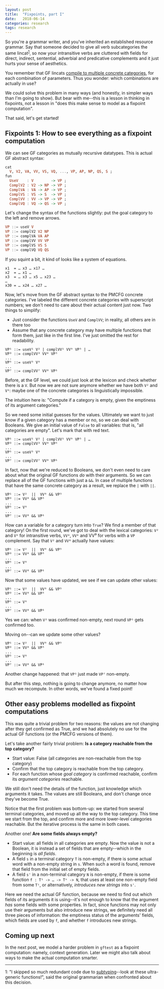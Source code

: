 ```yaml
---
layout: post
title:  "Fixpoints, part I"
date:   2018-06-14
categories: research
tags: research
---
```


So you're a grammar writer, and you've inherited an established
resource grammar. Say that someone decided to give all verb
subcategories the same lincat<sup>[1](#footnote)</sup>, so now your
intransitive verbs are cluttered with fields for direct, indirect,
sentential, adverbial and predicative complements and it just hurts
your sense of aesthetics.

You remember that GF lincats [compile to multiple concrete categories](https://inariksit.github.io/gf/2018/06/13/pmcfg.html),
for each combination of parameters. Thus you wonder: which combinations are
actually in use?

We could solve this problem in many ways (and honestly, in simpler
ways than I'm going to show). But bear with me--this is a lesson in thinking in
fixpoints, not a lesson in "does this make sense to model as a
fixpoint computation".

That said, let's get started!

## Fixpoints 1: How to see everything as a fixpoint computation

We can see GF categories as mutually recursive datatypes. This is
actual GF abstract syntax:

```haskell
cat
  V, V2, VA, VV, VS, VQ, ..., VP, AP, NP, QS, S ;
fun
  UseV    : V        -> VP ;
  ComplV2 : V2 -> NP -> VP ;
  ComplVA : VA -> AP -> VP ; 
  ComplVS : VS -> S  -> VP ;
  ComplVV : VV -> VP -> VP ;
  ComplVQ : VQ -> QS -> VP ;
```

Let's change the syntax of the functions slightly: put the goal
category to the left and remove arrows.

```haskell
VP ::= useV V
VP ::= complV2 V2 NP
VP ::= complVA VA AP
VP ::= complVV VV VP
VP ::= complVS VS S
VP ::= complVQ VQ QS
```

If you squint a bit, it kind of looks like a system of equations.

```
x1  = … x3 … x17 …
x2  = … x1 …
x3  = … x3 … x5 … x23 …
…
x30 = … x24 … x27 …
```

Now, let's move from the GF abstract syntax to the PMCFG concrete
categories. I've labeled the different concrete categories with
superscript numbers; we don't need to care about their actual content
just now. Two things to simplify:
* Just consider the functions `UseV` and `ComplVV`; in reality, all others are in there too
* Assume that any concrete category may have multiple functions that form them, just like in the first line. I've just omitted the rest for readability.

<div class="language-haskell highlighter-rouge"><div class="highlight"><pre class="highlight"><code><span class="kt">VP¹</span> <span class="o">::=</span> <span class="n">useV¹</span> <span class="kt">V²</span> | <span class="n">complVV¹</span> <span class="kt">VV⁹ VP⁵</span> | <span class="n">…</span>
<span class="kt">VP³</span> <span class="o">::=</span> <span class="n">complVV³</span> <span class="kt">VV</span><span class="kt">⁴</span> <span class="kt">VP</span><span class="kt">⁵</span>
<span class="o">...</span>
<span class="kt">VP</span><span class="kt">⁵</span> <span class="o">::=</span> <span class="n">useV⁵</span> <span class="kt">V</span><span class="kt">⁶</span>
<span class="o">...</span>
<span class="kt">VP</span><span class="kt">⁷</span> <span class="o">::=</span> <span class="n">complVV</span><span class="n">⁷</span> <span class="kt">VV</span><span class="kt">⁸</span> <span class="kt">VP</span><span class="kt">¹</span>
</code></pre></div></div>

Before, at the GF level, we could just look at the lexicon and check
whether there is a `V`. But now we are not sure anymore whether we have
both `V²` and `V⁶`: maybe one of the concrete categories is
linguistically impossible.

The intuition here is: "Compute if a category is empty, given the
emptiness of its argument categories."

So we need some initial guesses for the values. Ultimately we want to
just know if a given category has a member or no, so we can deal with
Booleans. We give an initial value of `False` to all variables: that
is, "all categories are empty". Let's mark that with red text.

<div class="language-haskell highlighter-rouge"><div class="highlight"><pre class="highlight"><code><span class="err">VP¹</span> <span class="o">::=</span> <span class="n">useV¹</span> <span class="err">V²</span> | <span class="n">complVV¹</span> <span class="err">VV⁹ VP⁵</span> | <span class="n">…</span>
<span class="err">VP</span><span class="err">³</span> <span class="o">::=</span> <span class="n">complVV</span><span class="n">³</span> <span class="err">VV</span><span class="err">⁴</span> <span class="err">VP</span><span class="err">⁵</span>
<span class="o">...</span>
<span class="err">VP</span><span class="err">⁵</span> <span class="o">::=</span> <span class="n">useV</span><span class="n">⁵</span> <span class="err">V</span><span class="err">⁶</span>
<span class="o">...</span>
<span class="err">VP</span><span class="err">⁷</span> <span class="o">::=</span> <span class="n">complVV</span><span class="n">⁷</span> <span class="err">VV</span><span class="err">⁸</span> <span class="err">VP</span><span class="err">¹</span>
</code></pre></div></div>

In fact, now that we're reduced to Booleans, we don't even need to
care about what the original GF functions *do* with their arguments.
So we can replace all of the GF functions with just a `&&`. In case of multiple functions that have the same concrete category as a result, we replace the `|` with `||`.

<div class="language-haskell highlighter-rouge"><div
class="highlight"><pre class="highlight"><code><span
class="err">VP</span><span class="err">¹</span> <span class="o">::=</span> <span class="err">V</span><span class="err">²</span>  <span class="o">||</span>  <span class="err">VV⁹</span> <span class="o">&&</span> <span class="err">VP⁵</span> 
<span class="err">VP</span><span class="err">³</span> <span
class="o">::=</span> <span class="err">VV</span><span
class="err">⁴</span> <span class="o">&&</span> <span class="err">VP</span><span class="err">⁵</span>
<span class="o">...</span>
<span class="err">VP</span><span class="err">⁵</span> <span
class="o">::=</span> <span class="err">V</span><span class="err">⁶</span>
<span class="o">...</span>
<span class="err">VP</span><span class="err">⁷</span> <span
class="o">::=</span> <span class="err">VV</span><span
class="err">⁸</span> <span class="n">&&</span> <span class="err">VP</span><span class="err">¹</span>
</code></pre></div></div>

How can a variable for a category turn into `True`? We find a member
of that category! On the first round, we've got to deal with the
lexical categories: `V²` and `V⁶` for intransitive verbs, `VV⁴`,
`VV⁸` and VV⁹ for verbs with a `VP` complement. Say that `V²` and `VV⁸`
actually have values:

<div class="language-haskell highlighter-rouge"><div
class="highlight"><pre class="highlight"><code><span
class="err">VP</span><span class="err">¹</span> <span class="o">::=</span> <span class="kt">V²</span>  <span class="o">||</span>  <span class="err">VV⁹</span> <span class="o">&&</span> <span class="err">VP⁵</span> 
<span class="err">VP</span><span class="err">³</span> <span
class="o">::=</span> <span class="err">VV</span><span
class="err">⁴</span> <span class="n">&&</span> <span class="err">VP</span><span class="err">⁵</span>
<span class="o">...</span>
<span class="err">VP</span><span class="err">⁵</span> <span
class="o">::=</span> <span class="err">V</span><span class="err">⁶</span>
<span class="o">...</span>
<span class="err">VP</span><span class="err">⁷</span> <span
class="o">::=</span> <span class="kt">VV⁸</span> <span class="n">&&</span> <span class="err">VP</span><span class="err">¹</span>
</code></pre></div></div>

Now that some values have updated, we see if we can update other
values:

<div class="language-haskell highlighter-rouge"><div
class="highlight"><pre class="highlight"><code><span
class="kt">VP¹</span> <span class="o">::=</span> <span class="kt">V²</span>  <span class="o">||</span>  <span class="err">VV⁹</span> <span class="o">&&</span> <span class="err">VP⁵</span> 
<span class="err">VP</span><span class="err">³</span> <span
class="o">::=</span> <span class="err">VV</span><span
class="err">⁴</span> <span class="n">&&</span> <span class="err">VP</span><span class="err">⁵</span>
<span class="o">...</span>
<span class="err">VP</span><span class="err">⁵</span> <span
class="o">::=</span> <span class="err">V</span><span class="err">⁶</span>
<span class="o">...</span>
<span class="err">VP</span><span class="err">⁷</span> <span
class="o">::=</span> <span class="kt">VV⁸</span> <span class="n">&&</span> <span class="kt">VP¹</span>
</code></pre></div></div>

Yes we can: when `V²` was confirmed non-empty, next round `VP¹` gets confirmed too.

Moving on--can we update some other values?

<div class="language-haskell highlighter-rouge"><div
class="highlight"><pre class="highlight"><code><span
class="kt">VP¹</span> <span class="o">::=</span> <span class="kt">V²</span>  <span class="o">||</span>  <span class="err">VV⁹</span> <span class="o">&&</span> <span class="err">VP⁵</span> 
<span class="err">VP</span><span class="err">³</span> <span
class="o">::=</span> <span class="err">VV</span><span
class="err">⁴</span> <span class="n">&&</span> <span class="err">VP</span><span class="err">⁵</span>
<span class="o">...</span>
<span class="err">VP</span><span class="err">⁵</span> <span
class="o">::=</span> <span class="err">V</span><span class="err">⁶</span>
<span class="o">...</span>
<span class="kt">VP⁷</span> <span
class="o">::=</span> <span class="kt">VV⁸</span> <span class="n">&&</span> <span class="kt">VP¹</span>
</code></pre></div></div>

Another change happened: that `VP¹` just made `VP⁷` non-empty.

But after this step, nothing is going to change anymore, no matter how
much we recompute. In other words, we've found a fixed point!

## Other easy problems modelled as fixpoint computations

This was quite a trivial problem for two reasons: the values are
not changing after they get confirmed as True, and we had absolutely
no use for the actual GF functions (or the PMCFG versions of them).

Let's take another fairly trivial problem: **Is a category reachable from the top category?**

* Start value: False (all categories are non-reachable from the top category)
* Confirm that the top category is reachable from the top category.
* For each function whose *goal category* is confirmed reachable,
confirm its *argument categories* reachable.

We still don't need the details of the function,
just knowledge which arguments it takes. The values are still
Booleans, and don't change once they've become True.

Notice that the first problem was bottom-up: we started from several
terminal categories, and moved up all the way to the top category.
This time we start from the top, and confirm more and more lower-level
categories reachable. But the iterative process is the same in both cases.

Another one! **Are some fields always empty?**

* Start value: all fields in all categories are empty. Now the value
  is not a Boolean, it is instead a set of fields that are
  empty--which in the beginning is *all fields*.
* A field `s` in a terminal category `T` is non-empty, if there is some
  actual word with a non-empty string in `s`. When such a word
  is found, remove that field from the initial set of empty fields.
* A field `s'` in a non-terminal category `N` is non-empty, if there is
  some function `f : T¹ -> … -> Tⁿ -> N`, that uses at least one
  non-empty field from some `Tⁱ`, or alternatively, *introduces new
  strings* into `s'`.


Here we need the actual GF function, because we need to find out which
fields of its arguments it is using--it's not enough to know that the
argument *has* some fields with some properties. In fact, since
functions may not only use their arguments but also introduce new
strings, we definitely need all three pieces of information: the emptiness
status of the arguments' fields, which fields are used by `f`, and
whether `f` introduces new strings.


## Coming up next

In the next post, we model a harder problem in `gftest` as a fixpoint
computation: namely, context generation. Later we might also talk
about ways to make the actual computation smarter.


***

<a name="footnote">1</a>: "I skipped so much redundant code due to
[subtyping](https://inariksit.github.io/gf/2018/05/25/subtyping-gf.html)--look
at these ultra-generic functions!", said the original grammarian when
confronted about this decision.
